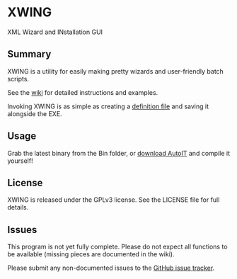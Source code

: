 # XWING
XML Wizard and INstallation GUI

## Summary
XWING is a utility for easily making pretty wizards and user-friendly batch scripts.

See the [wiki](https://github.com/mambojuice/XWING/wiki) for detailed instructions and examples.

Invoking XWING is as simple as creating a [definition file](https://github.com/mambojuice/XWING/wiki/Definition-File) and saving it alongside the EXE.

## Usage
Grab the latest binary from the Bin folder, or [download AutoIT](http://www.autoitscript.com) and compile it yourself!

## License
XWING is released under the GPLv3 license. See the LICENSE file for full details.

## Issues
This program is not yet fully complete. Please do not expect all functions to be available (missing pieces are documented in the wiki).

Please submit any non-documented issues to the [GitHub issue tracker](https://github.com/mambojuice/XWING/issues).
